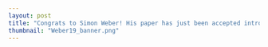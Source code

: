 ```yaml
---
layout: post
title: "Congrats to Simon Weber! His paper has just been accepted introducing a new local grid score for individual spikes of grid cells"
thumbnail: "Weber19_banner.png"
---
```

 
